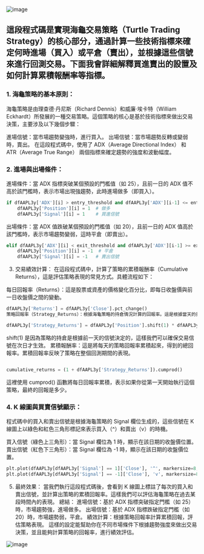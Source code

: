 ![image](https://github.com/user-attachments/assets/fa79e1e1-9327-4c0b-8d70-63c27d808f8d)

## 這段程式碼是實現海龜交易策略（Turtle Trading Strategy）的核心部分，通過計算一些技術指標來確定何時進場（買入）或平倉（賣出），並根據這些信號來進行回測交易。下面我會詳細解釋買進賣出的設置及如何計算累積報酬率等指標。

### 1. 海龜策略的基本原則：
海龜策略是由理查德·丹尼斯（Richard Dennis）和威廉·埃卡特（William Eckhardt）所發展的一種交易策略。這個策略的核心是基於技術指標來做出交易決策，主要涉及以下幾個步驟：

進場信號：當市場趨勢變強時，進行買入。
出場信號：當市場趨勢反轉或變弱時，賣出。
在這段程式碼中，使用了 ADX（Average Directional Index） 和 ATR（Average True Range） 兩個指標來確定趨勢的強度和波動幅度。

### 2. 進場與出場條件：
進場條件：當 ADX 指標突破某個預設的門檻值（如 25），且前一日的 ADX 值不高於該門檻時，表示市場出現強趨勢，此時進場做多（即買入）。
```python
if dfAAPL3y['ADX'][i] > entry_threshold and dfAAPL3y['ADX'][i-1] <= entry_threshold:
    dfAAPL3y['Position'][i] = 1  # 做多
    dfAAPL3y['Signal'][i] = 1    # 買進信號
```
出場條件：當 ADX 值跌破某個預設的門檻值（如 20），且前一日的 ADX 值高於該門檻時，表示市場趨勢變弱，這時平倉（即賣出）。
```python
elif dfAAPL3y['ADX'][i] < exit_threshold and dfAAPL3y['ADX'][i-1] >= exit_threshold:
    dfAAPL3y['Position'][i] = -1  # 平倉
    dfAAPL3y['Signal'][i] = -1   # 賣出信號
```
3. 交易績效計算：
在這段程式碼中，計算了策略的累積報酬率（Cumulative Returns），這是評估策略表現的常見方式。具體流程如下：

每日回報率（Returns）：這是股票或資產的價格變化百分比，即每日收盤價與前一日收盤價之間的變動。

```python
dfAAPL3y['Returns'] = dfAAPL3y['Close'].pct_change()
策略回報率（Strategy_Returns）：根據海龜策略的持倉情況計算的回報率。這是根據當天的持倉狀況（做多或做空）來乘以當天的價格變動百分比。
```
```python
dfAAPL3y['Strategy_Returns'] = dfAAPL3y['Position'].shift(1) * dfAAPL3y['Returns']
```
shift(1) 是因為策略的持倉是根據前一天的信號決定的，這樣我們可以確保交易信號在次日才生效。
累積報酬率：這是將每天的策略回報率累積起來，得到的總回報率。累積回報率反映了策略在整個回測期間的表現。

```python

cumulative_returns = (1 + dfAAPL3y['Strategy_Returns']).cumprod()
```
這裡使用 cumprod() 函數將每日回報率累積，表示如果你從第一天開始執行這個策略，最終的回報是多少。

### 4. K 線圖與買賣信號顯示：
程式碼中的買入和賣出信號是根據海龜策略的 Signal 欄位生成的，這些信號在 K 線圖上以綠色和紅色三角形標記來表示買入（^）和賣出（v）的時機。

買入信號（綠色上三角形）：當 Signal 欄位為 1 時，顯示在該日期的收盤價位置。
賣出信號（紅色下三角形）：當 Signal 欄位為 -1 時，顯示在該日期的收盤價位置。
```python
plt.plot(dfAAPL3y[dfAAPL3y['Signal'] == 1]['Close'], '^', markersize=8, color='g', label='買入訊號')  # 買入訊號
plt.plot(dfAAPL3y[dfAAPL3y['Signal'] == -1]['Close'], 'v', markersize=8, color='r', label='賣出訊號')  # 賣出訊號
```
5. 最終效果：
當我們執行這段程式碼後，會看到 K 線圖上標註了每次的買入和賣出信號，並計算出策略的累積回報率。這樣我們可以評估海龜策略在過去某段時間內的表現。
總結：
進場信號：基於 ADX 指標突破指定門檻（如 25）時，市場趨勢強，進場做多。
出場信號：基於 ADX 指標跌破指定門檻（如 20）時，市場趨勢弱，平倉。
績效計算：根據策略回報率計算累積回報，評估策略表現。
這樣的設定能幫助你在不同市場條件下根據趨勢強度來做出交易決策，並且能夠計算策略的回報率，進行績效評估。

![image](https://github.com/user-attachments/assets/8e289526-bb76-4529-9d89-a43f1a2ec6ac)

